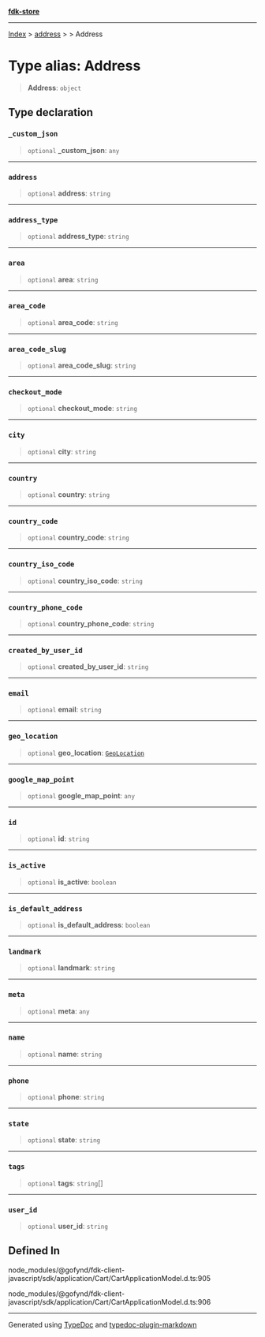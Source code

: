 [**fdk-store**](../../../README.md)
***

[Index](../../../API.md) > [address](../../README.md) > [<internal>](../README.md) > Address

# Type alias: Address

> **Address**: `object`

## Type declaration

### `_custom_json`

> `optional` **\_custom\_json**: `any`

***

### `address`

> `optional` **address**: `string`

***

### `address_type`

> `optional` **address\_type**: `string`

***

### `area`

> `optional` **area**: `string`

***

### `area_code`

> `optional` **area\_code**: `string`

***

### `area_code_slug`

> `optional` **area\_code\_slug**: `string`

***

### `checkout_mode`

> `optional` **checkout\_mode**: `string`

***

### `city`

> `optional` **city**: `string`

***

### `country`

> `optional` **country**: `string`

***

### `country_code`

> `optional` **country\_code**: `string`

***

### `country_iso_code`

> `optional` **country\_iso\_code**: `string`

***

### `country_phone_code`

> `optional` **country\_phone\_code**: `string`

***

### `created_by_user_id`

> `optional` **created\_by\_user\_id**: `string`

***

### `email`

> `optional` **email**: `string`

***

### `geo_location`

> `optional` **geo\_location**: [`GeoLocation`](type-alias.GeoLocation.md)

***

### `google_map_point`

> `optional` **google\_map\_point**: `any`

***

### `id`

> `optional` **id**: `string`

***

### `is_active`

> `optional` **is\_active**: `boolean`

***

### `is_default_address`

> `optional` **is\_default\_address**: `boolean`

***

### `landmark`

> `optional` **landmark**: `string`

***

### `meta`

> `optional` **meta**: `any`

***

### `name`

> `optional` **name**: `string`

***

### `phone`

> `optional` **phone**: `string`

***

### `state`

> `optional` **state**: `string`

***

### `tags`

> `optional` **tags**: `string`[]

***

### `user_id`

> `optional` **user\_id**: `string`

## Defined In

node\_modules/@gofynd/fdk-client-javascript/sdk/application/Cart/CartApplicationModel.d.ts:905

node\_modules/@gofynd/fdk-client-javascript/sdk/application/Cart/CartApplicationModel.d.ts:906

***
Generated using [TypeDoc](https://typedoc.org/) and [typedoc-plugin-markdown](https://www.npmjs.com/package/typedoc-plugin-markdown)
